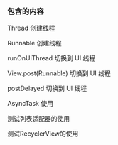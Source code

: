 ### 包含的内容

Thread 创建线程

Runnable 创建线程

runOnUiThread 切换到 UI 线程

View.post(Runnable) 切换到 UI 线程

postDelayed 切换到 UI 线程

AsyncTask 使用

测试列表适配器的使用

测试RecyclerView的使用